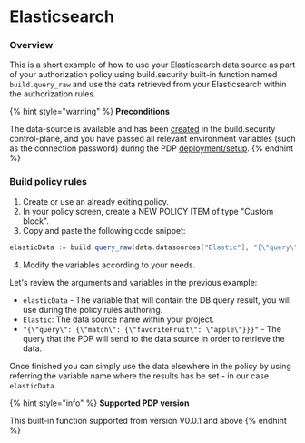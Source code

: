 # Elasticsearch

### Overview

This is a short example of how to use your Elasticsearch data source as part of your authorization policy using build.security built-in function named `build.query_raw` and use the data retrieved from your Elasticsearch within the authorization rules.

{% hint style="warning" %}
**Preconditions**

The data-source is available and has been [created](../../../data-sources/new-elasticsearch-data-source.md) in the build.security control-plane, and you have passed all relevant environment variables \(such as the connection password\) during the PDP [deployment/setup](../../../policy-decision-points-pdp/pdp-deployments.md).
{% endhint %}

### Build policy rules

1. Create or use an already exiting policy.
2. In your policy screen, create a NEW POLICY ITEM of type "Custom block".
3. Copy and paste the following code snippet:

```scala
elasticData := build.query_raw(data.datasources["Elastic"], "{\"query\": {\"match\": {\"favoriteFruit\": \"apple\"}}}", [])
```

4. Modify the variables according to your needs.

Let's review the arguments and variables in the previous example:

* `elasticData` - The variable that will contain the DB query result, you will use during the policy rules authoring.
* `Elastic`: The data source name within your project.
* `"{\"query\": {\"match\": {\"favoriteFruit\": \"apple\"}}}"` - The query that the PDP will send to the data source in order to retrieve the data.

Once finished you can simply use the data elsewhere in the policy by using referring the variable name where the results has be set - in our case `elasticData`.  


{% hint style="info" %}
**Supported PDP version** 

This built-in function supported from version V0.0.1 and above 
{% endhint %}

